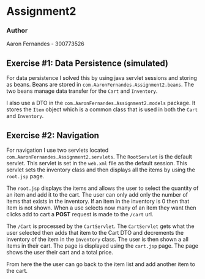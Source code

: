Assignment2
===

### Author
Aaron Fernandes - 300773526


## Exercise #1: Data Persistence (simulated)

For data persistence I solved this by using java servlet sessions 
  and storing as beans. Beans are stored in `com.AaronFernandes.Assignment2.beans`.
  The two beans manage data transfer for the `Cart` and `Inventory`.

I also use a DTO in the `com.AaronFernandes.Assignment2.models` package. It stores the `Item` object which is a common
 class that is used in both the `Cart` and `Inventory`.


## Exercise #2: Navigation

For navigation I use two servlets located `com.AaronFernandes.Assignment2.servlets`. The `RootServlet` is the default
servlet. This servlet is set in the `web.xml` file as the default session. This servlet sets the inventory class and
then displays all the items by using the `root.jsp` page.

The `root.jsp` displays the items and allows the user to select the quantity of an item and add it to the cart. The user 
can only add only the number of items that exists in the inventory. If an item in the inventory is 0 then that item is 
not shown. When a use selects now many of an item they want then clicks add to cart a **POST** request is made to the 
`/cart` url.
  
The `/Cart` is processed  by the `CartServlet`. The `CartServlet` gets what the user selected then adds that item to the 
 Cart DTO and decrements the inventory of the item in the `Inventory` class. The user is then shown a all items in their 
 cart. The page is displayed using the `cart.jsp` page. The page shows the user their cart and a total price. 
 
From here the the user can go back to the item list and add another item to the cart.